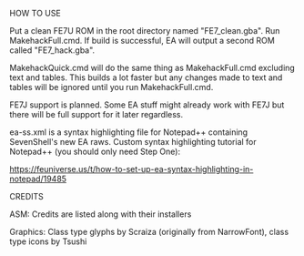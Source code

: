 HOW TO USE

Put a clean FE7U ROM in the root directory named "FE7_clean.gba".
Run MakehackFull.cmd. If build is successful, EA will output a
second ROM called "FE7_hack.gba".

MakehackQuick.cmd will do the same thing as MakehackFull.cmd excluding text and
tables. This builds a lot faster but any changes made to text and tables will be
ignored until you run MakehackFull.cmd.

FE7J support is planned. Some EA stuff might already work with FE7J but there
will be full support for it later regardless.

ea-ss.xml is a syntax highlighting file for Notepad++ containing SevenShell's
new EA raws. Custom syntax highlighting tutorial for Notepad++ (you should
only need Step One):

https://feuniverse.us/t/how-to-set-up-ea-syntax-highlighting-in-notepad/19485


CREDITS

ASM: Credits are listed along with their installers

Graphics: Class type glyphs by Scraiza (originally from NarrowFont), class type icons by Tsushi